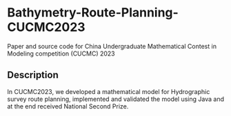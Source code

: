 # Bathymetry-Route-Planning-CUCMC2023
Paper and source code for China Undergraduate Mathematical Contest in Modeling competition (CUCMC) 2023

## Description
In CUCMC2023, we developed a mathematical model for Hydrographic survey route planning, implemented and validated the model using Java and at the end received National Second Prize.
